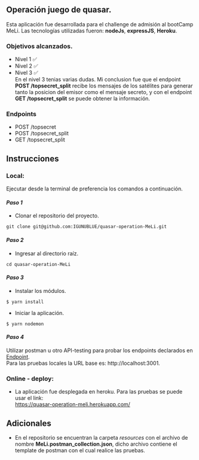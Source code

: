 ## Operación juego de quasar.
Esta aplicación fue desarrollada para el challenge de admisión al bootCamp MeLi.
Las tecnologías utilizadas fueron: **nodeJs**, **expressJS**, **Heroku**.

### Objetivos alcanzados.
- Nivel 1 ✅
- Nivel 2 ✅
- Nivel 3 ✅</br>
En el nivel 3 tenias varias dudas. Mi conclusion fue que el endpoint **POST /topsecret_split** recibe los mensajes de los satélites para generar tanto la posicion del emisor como el mensaje secreto, y con el endpoint **GET /topsecret_split** se puede obtener la información. 

### Endpoints
- POST /topsecret
- POST /topsecret_split
- GET /topsecret_split

## Instrucciones
### Local:
Ejecutar desde la terminal de preferencia los comandos a continuación.

#### _Paso 1_
- Clonar el repositorio del proyecto.
```termina
git clone git@github.com:IGUNUBLUE/quasar-operation-MeLi.git
```

#### _Paso 2_
- Ingresar al directorio raíz.
```termina
cd quasar-operation-MeLi
```

#### _Paso 3_
- Instalar los módulos.
```terminal
$ yarn install
```
- Iniciar la aplicación.
```terminal
$ yarn nodemon
```

#### _Paso 4_
Utilizar postman u otro API-testing para probar los endpoints declarados en [Endpoint](https://github.com/IGUNUBLUE/quasar-operation-MeLi#endpoints).</br>
Para las pruebas locales la URL base es: http://localhost:3001.

### Online - deploy:
- La aplicación fue desplegada en heroku. Para las pruebas se puede usar el link:</br>
https://quasar-operation-meli.herokuapp.com/

## Adicionales
- En el repositorio se encuentran la carpeta *resources* con el archivo de nombre **MeLi.postman_collection.json**, dicho archivo contiene el template de postman con el cual realice las pruebas.
